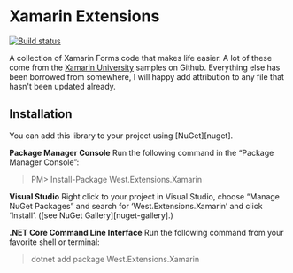 # Xamarin Extensions
[![Build status](https://dev.azure.com/jamiewest/XamarinHosting/_apis/build/status/XamarinHosting-CI)](https://dev.azure.com/jamiewest/XamarinHosting/_build/latest?definitionId=28)

A collection of Xamarin Forms code that makes life easier. A lot of these come from the [Xamarin University](https://github.com/xamarinhq/xamu-infrastructure) samples on Github. Everything else has been borrowed from somewhere, I will happy add attribution to any file that hasn't been updated already. 

## Installation

You can add this library to your project using [NuGet][nuget].

**Package Manager Console**
Run the following command in the “Package Manager Console”:

> PM> Install-Package West.Extensions.Xamarin

**Visual Studio**
Right click to your project in Visual Studio, choose “Manage NuGet Packages” and search for ‘West.Extensions.Xamarin’ and click ‘Install’.
([see NuGet Gallery][nuget-gallery].)

**.NET Core Command Line Interface**
Run the following command from your favorite shell or terminal:

> dotnet add package West.Extensions.Xamarin

